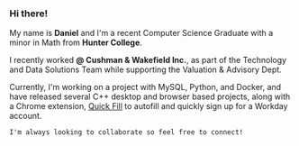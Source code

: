 ### Hi there!


My name is **Daniel** and I'm a recent Computer Science Graduate with a minor in Math from **Hunter College**.

I recently worked **@ Cushman & Wakefield Inc.**, as part of the Technology and Data Solutions Team while supporting the Valuation & Advisory Dept.

Currently, I'm  working on a project with MySQL, Python, and Docker, and have released several C++ desktop and browser based projects, along with a Chrome extension, [Quick Fill](https://chromewebstore.google.com/detail/quick-fill/pfbbpdklmganoljhiceopghgjdmnmidd?authuser=0&hl=en) to autofill and quickly sign up for a Workday account.

```
I'm always looking to collaborate so feel free to connect!
```
